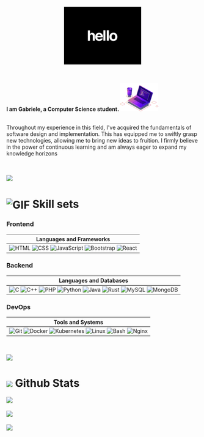 
<p align="center">
    <img src="gif/hello.gif" alt="GIF" width="40%" height="auto">
</p>
<br />

<!--## Hi there <img src="https://github.com/TheDudeThatCode/TheDudeThatCode/blob/master/Assets/Hi.gif" width="29px">-->
<strong> I am Gabriele, a Computer Science student. </strong> <img src="img/dev1.png" width="100px" height="auto">

<br/>
Throughout my experience in this field, I've acquired the fundamentals of software design and implementation. This has equipped me to swiftly grasp new technologies, allowing me to bring new ideas to fruition. I firmly believe in the power of continuous learning and am always eager to expand my knowledge horizons

<br /><br />
<img  src="https://user-images.githubusercontent.com/74038190/212284100-561aa473-3905-4a80-b561-0d28506553ee.gif">

# <img src="https://user-images.githubusercontent.com/74038190/212284087-bbe7e430-757e-4901-90bf-4cd2ce3e1852.gif" alt="GIF" height="35px" style="vertical-align:middle;"> Skill sets


### Frontend

| Languages and Frameworks |
|--------------------------|
| ![HTML](https://skillicons.dev/icons?i=html) ![CSS](https://skillicons.dev/icons?i=css) ![JavaScript](https://skillicons.dev/icons?i=js) ![Bootstrap](https://skillicons.dev/icons?i=bootstrap) ![React](https://skillicons.dev/icons?i=react) |

### Backend

| Languages and Databases |
|-------------------------|
| ![C](https://skillicons.dev/icons?i=c) ![C++](https://skillicons.dev/icons?i=cpp) ![PHP](https://skillicons.dev/icons?i=php) ![Python](https://skillicons.dev/icons?i=python) ![Java](https://skillicons.dev/icons?i=java) ![Rust](https://skillicons.dev/icons?i=rust) ![MySQL](https://skillicons.dev/icons?i=mysql) ![MongoDB](https://skillicons.dev/icons?i=mongodb) |

### DevOps

| Tools and Systems |
|-------------------|
| ![Git](https://skillicons.dev/icons?i=git) ![Docker](https://skillicons.dev/icons?i=docker) ![Kubernetes](https://skillicons.dev/icons?i=kubernetes) ![Linux](https://skillicons.dev/icons?i=linux) ![Bash](https://skillicons.dev/icons?i=bash) ![Nginx](https://skillicons.dev/icons?i=nginx) |

<br /><br />
<img  src="https://user-images.githubusercontent.com/74038190/212284100-561aa473-3905-4a80-b561-0d28506553ee.gif">

# <img src="https://github.com/Anmol-Baranwal/Cool-GIFs-For-GitHub/assets/74038190/0b335028-1d3d-4ee5-b5b3-a373d499be7e" height="50px"> Github Stats

![](https://github-readme-stats.vercel.app/api?username=gabrielemigliorinii&theme=dark&hide_border=false&include_all_commits=true&count_private=true)
<br/><br/>
![](https://github-readme-streak-stats.herokuapp.com/?user=gabrielemigliorinii&theme=dark&hide_border=false)
<br/><br/>
![](https://github-readme-stats.vercel.app/api/top-langs/?username=gabrielemigliorinii&theme=dark&hide_border=false&include_all_commits=true&count_private=true&layout=compact)

